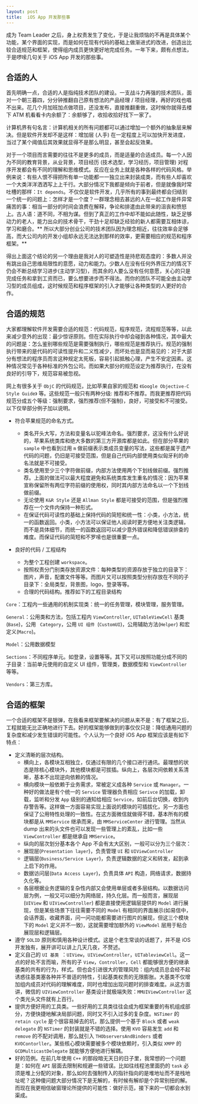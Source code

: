 ```yaml
---
layout: post
title:  iOS App 开发那些事
---
```


成为 Team Leader 之后，身上权责发生了变化，于是让我烦恼的不再是具体某个功能，某个界面的实现，而是如何在现有代码的基础上做渐进式的改进，创造出比较合适规范和框架，使得组内成员更快更好地完成任务。一年下来，颇有点想法，于是啰嗦几句关于 iOS App 开发的那些事。

## 合适的人

首先明确一点，合适的人是指纯技术团队的建设。一支战斗力再强的技术团队，面对一个朝三暮四，分分钟推翻自己原有想法的产品经理 / 项目经理，再好的戏也唱不出来。花几个月加班加点做项目，还没发布，直接推翻重做，这时候你就得去楼下 ATM 机看看卡内余额了：余额够了，收拾收拾好找下一家了。

计算机界有句名言：计算机相关的所有问题都可以通过增加一个额外的抽象层来解决。但是软件开发却不是这样：增加层 (人手) 在一定程度上可以加快开发进度，当过了某个阈值后其效果就显得不是那么明显，甚至会起反效果。

对于一个项目而言需要的往往不是更多的成员，而是适量的合适成员。每一个人因为不同的教育背景，从业背景，项目经历 (技术选型，学习经历，项目管理) 对程序开发都会有不同的理解和思维模式。反应在业务上就是各种各样的代码风格。举例来说：有些人恨不得把所有单一功能都一一独立出来封装成类，而有些人却喜欢一个大类洋洋洒洒写上上千行。大部分情况下我都是倾向于前者，但是就像我时常吐槽的那样：`It depends`。不仅仅是软件开发，几乎所有的事到最终都会归结到一个统一的问题上：怎样才是一个度？一群理念相去甚远的人在一起工作是件异常痛苦的事：相当一部分的时间会浪费在解释，争论和排遣由此带来的沮丧和愤怒上。古人语：道不同，不相为谋。但到了真正的工作中却不能如此随性，缺乏足够动力的老人，能力出众的技术骨干，干劲十足却缺乏经验的新人都需要互相体谅，学习和磨合。** 所以大部分创业公司的技术团队因为理念相近，往往效率会足够高，而大公司内的开发小组却永远无法达到那样的效率，更需要相应的规范和程序框架。**

得出上面这个结论的另一个理由是我对人的可塑造性是持悲观态度的：多数人并没有跳出自己思维局限性的意愿，动力和能力。少数人在没有任何外界压力的情况下仍会不断总结学习进步(主动学习型)，而其余的人要么没有任何意愿，关心的只是完成任务和拿到工资而已，要么想要进步而不得法。而你的团队不可能全由主动学习型的成员组成，这时候规范和程序框架的引入才能够让各种类型的人更好的合作。

## 合适的规范


大家都理解软件开发需要合适的规范：代码规范，程序规范，流程规范等等，以此来减少意外的出现：最少惊讶原则。但在实际执行中却会碰到各种情况，其中最大的问题是：怎么鉴别哪些规范是需要强制执行，哪些规范是推荐执行。规范的强制执行带来的是代码的可读性提升和二义性减少，而坏处也是显而易见的：对于大部分有想法的程序员而言这种规定太死板，容易引起抵触心理，产生不安定因素。这种情况常见于各种标准的外包公司。而如果大部分的规范设定为推荐执行，在没有良好的引导下，规范容易被忽视。

网上有很多关于 `ObjC` 的代码规范，比如苹果自家的规范和 `《Google Objective-C Style Guide》` 等。这些规范一般只有两种分级: 推荐和不推荐。而我更推荐把代码规范分成五个等级：强制要求，强烈推荐(但不强制)，良好，可接受和不可接受。以下仅举部分例子加以说明。

* 符合苹果规范的命名方式。
    * 类名开头大写，方法和变量名以驼峰法命名。强烈要求，这没有什么好说的，苹果系统类库和绝大多数的第三方开源库都是如此。但在部分苹果的 `sample` 中也看到过用 `m` 做前缀表示类成员变量的写法，这些都是属于遗产代码的问题，仍旧是可接受范围，但是自己代码内部使用类似匈牙利的命名法就是不可接受。
    * 类名使用至少三个字符做前缀，内部方法使用两个下划线做前缀。强烈推荐。上面的做法可以最大程度避免和系统类库发生重名的情况：因为苹果宣称保留所有两位字符前缀的使用权，同时其内部方法命名以一个下划线做前缀。
    *  无论使用 `K&R Style` 还是 `Allman Style` 都是可接受的范围，但是强烈推荐在一个文件内保持一种形式。
    * 在保证代码可读性的基础上保持代码的简短和统一性：小类，小方法，统一的函数返回。小类，小方法可以保证他人阅读时更方便地关注类逻辑，而不是具体细节，而统一的函数返回可以减少意外错误和降低错误排查的难度。而保证代码的简短和不罗嗦也是很重要一点。

* 良好的代码 / 工程结构
    * 为整个工程创建 `workspace`。
    * 按照权责分门别类存放资源文件：每种类型的资源存放于独立的目录下：图片，声音，配置文件等等。而图片又可以按照类型分别存放在不同的子目录下：全局类型，背景图，logo，登录等等。
    * 合理的代码结构。推荐如下的工程目录结构

`Core`：工程内一些通用的机制实现类：统一的任务管理，模块管理，服务管理。

`General`：公用类和方法，包括工程内 `ViewController`, `UITableViewCell` 基类 (`Base`)，公用 ` Category`，公用 `UI 组件 `(`CustomUI`)，公用辅助方法(`Helper`) 和宏定义(`Macro`)。

`Model`：公用数据模型

`Sections`：不同程序单元。如登录，设置等等。其下又可以按照功能分成不同的子目录：当前单元使用的自定义 UI 组件，管理类，数据模型和 `ViewController` 等等。

`Vendors`：第三方库。

## 合适的框架

一个合适的框架不是银弹，在我看来框架要解决的问题从来不是：有了框架之后，工程就能无比正确地进行下去。好的框架能够做到的事仅仅只是：降低通用问题的复杂度和减少发生错误的可能性。个人认为一个良好 iOS App 框架应该是有如下特点： 

* 定义清晰的层次结构。
    *   横向上，各模块互相独立，仅通过有限的几个接口进行通讯。最理想的状态是除核心模块外，其他模块都是可拔插。纵向上，各层次间依赖关系清晰，基本不出现逆向依赖的情况。
    *   横向模块一般依赖于业务需求，常被定义成各种 `Service` 或 `Manager`。一种好的做法是有个统一的 `Service` 管理器负责相应 `Serivce` 的加载，卸载，监听和分发 `App` 级别的通知给相应 `Service`，如前后台切换，收到内存警告等。这样做一方面容易实现上面说的模块的可插拔化，另一方面也保证了公用特性处理的一致性。在这方面微信就做得不错，基本所有的模块都是从 `MMService` 继承而来，由 `MMServiceCenter` 进行管理。当然从 dump 出来的头文件也可以发现一些管理上的紊乱，比如一些 `ViewController` 都是继承自 `MMService`。
    * 纵向的层次划分基本各个 App 不会有太大区别，一般可以分为三个层次：
     * 展现层(`Presentation layer`)，负责管理 `UI` 和 `UIViewController`
     * 逻辑层(`Business/Service Layer`)，负责逻辑数据的定义和转发，起到承上启下的作用。
     * 数据访问层(`Data Access Layer`)，负责具体 `API` 构造，网络请求，数据持久化等。
     * 各层根据业务逻辑的复杂性内部又会使用单层或者多层结构。以数据访问层为例，一般又可以细分为网络层，持久化层。而一般而言，展现层 (`UIView` 和 `UIViewController`) 都是直接使用逻辑层提供的 `Model` 进行展现，但是某些场景下往往需要不同的 `Model` 有相同的界面展示(如易信中，会话界面，收藏界面，问一问功能都需要进行图片的展现，但这三个模块下的 `Model` 定义并不一致)，这就需要增加额外的 `ViewModel` 层用于粘合展现层和逻辑层。
* 遵守 `SOLID` 原则和慎用各种设计模式。这是个老生常谈的话题了，并不是 iOS 开发独有，展开讲可以讲上几天几夜，不赘述。
* 定义自己的 `UI 基类 `：`UIView`，`UIViewController`，`UITableviewCell`。这一点的好处不言而喻，所有的子 `View`，`Controller`，`Cell` 都能够很方便的继承基类的共有的行为，样式。但也会引进很大的管理风险：组内成员总会经不起诱惑往基类塞各种并不普适的特性，引起基类权责的无限膨胀。大基类不仅增加组内成员对代码的理解难度，同时也增加出现问题时的排查难度。从这方面讲，微信的 `UIViewController` 基类设计就极端失败：`MMUIViewController` 这个类光头文件就有上百行。
* 提供方便好用的工具类。一些好用的工具类往往会成为框架重要的有机组成部分，方便快捷地解决局部问题，同时又不引入过多的复杂度。`NSTimer` 的 `retain cycle` 是个很容易掉去的坑，那么提供一个基于 `Block` 或者 `weak delegate` 的 `NSTimer` 的封装就是不错的选择。使用 `KVO` 容易发生 `add` 和 `remove` 的不配对调用，那么就引入 `THObserversAndBinders` 或者 `KVOContorller`。某些核心模块需要被多个模块依赖时，引入类似 `XMPP` 的 `GCDMulticastDelegate` 就能够方便地进行解耦。
* 好的范例。在前几年使用 `C++` 的那段暗无天日的日子里，我常想的一个问题是：如何在 `API` 层面去限制和规避一些错误。比如往线程池里面扔的 `task` 必须是堆上分配的对象，那么如何去强制传入的指针指向的是堆地址而不是栈地址呢？这种傻问题大部分情况下是无解的，有时候有解却是个异常别扭的解。而现在我更相信破窗理论所提供的可能性：做好示范，接下来的一切都会水到渠成。



